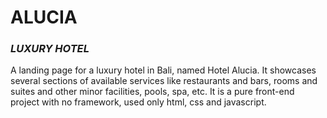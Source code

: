 # ALUCIA
### _LUXURY HOTEL_
A landing page for a luxury hotel in Bali, named Hotel Alucia. It showcases several sections of available services like restaurants and bars, rooms and suites and other minor facilities, pools, spa, etc. It is a pure front-end project with no framework, used only html, css and javascript.
